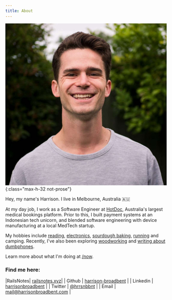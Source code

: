 ```yaml
---
title: About
---
```


![photo-of-harrison](images/profile.jpg){:class="max-h-32 not-prose"}

Hey, my name's Harrison. I live in Melbourne, Australia 🇦🇺

At my day job, I work as a Software Engineer at [HotDoc](https://hotdoc.com.au), Australia's largest medical bookings platform. Prior to this, I built payment systems at an Indonesian tech unicorn, and blended software engineering with device manufacturing at a local MedTech startup.

My hobbies include [reading](reading), [electronics](electronics), [sourdough baking](sourdough), [running](/running) and camping. Recently, I've also been exploring [woodworking](woodworking) and [writing about dumbphones](https://dumbph.com).

Learn more about what I'm doing at [/now](/now.html).

### Find me here:

|RailsNotes| [railsnotes.xyz](https://railsnotes.xyz)|
| Github | [harrison-broadbent](https://github.com/harrison-broadbent) |
| Linkedin | [harrisonbroadbent](https://au.linkedin.com/in/harrisonbroadbent) |
| Twitter | [@hrrsnbbnt](https://twitter.com/hrrsnbbnt) |
| Email | [mail@harrisonbroadbent.com](mailto:mail@harrisonbroadbent.com) |
